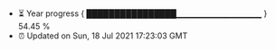 - ⏳ Year progress { ████████████████▁▁▁▁▁▁▁▁▁▁▁▁▁▁ } 54.45 %
- ⏰ Updated on Sun, 18 Jul 2021 17:23:03 GMT

